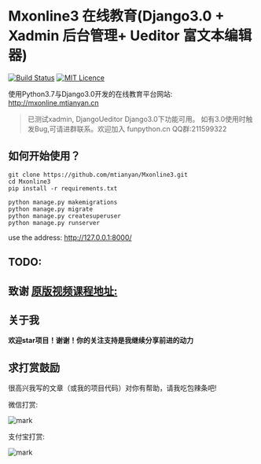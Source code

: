 # Mxonline3 在线教育(Django3.0 + Xadmin 后台管理+ Ueditor 富文本编辑器)

[![Build Status](https://travis-ci.org/mtianyan/hexoBlog-Github.svg?branch=master)](https://travis-ci.org/mtianyan/hexoBlog-Github)
[![MIT Licence](https://badges.frapsoft.com/os/mit/mit.svg?v=103)](https://opensource.org/licenses/mit-license.php)

使用Python3.7与Django3.0开发的在线教育平台网站: http://mxonline.mtianyan.cn

> 已测试xadmin,  DjangoUeditor Django3.0下功能可用。 如有3.0使用时触发Bug,可请进群联系。欢迎加入 funpython.cn QQ群:211599322

## 如何开始使用？

```
git clone https://github.com/mtianyan/Mxonline3.git
cd Mxonline3
pip install -r requirements.txt

python manage.py makemigrations
python manage.py migrate
python manage.py createsuperuser
python manage.py runserver
```

use the address: http://127.0.0.1:8000/

## TODO:


## 致谢 [原版视频课程地址:](https://coding.imooc.com/learn/list/78.html)

## 关于我

**欢迎star项目！谢谢！你的关注支持是我继续分享前进的动力**

## 求打赏鼓励

很高兴我写的文章（或我的项目代码）对你有帮助，请我吃包辣条吧!

微信打赏:

![mark](http://myphoto.mtianyan.cn/blog/180302/i52eHgilfD.png?imageslim)

支付宝打赏:

![mark](http://myphoto.mtianyan.cn/blog/180302/gDlBGemI60.jpg?imageslim)
